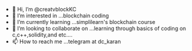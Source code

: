 - 👋 Hi, I’m @creatvblockKC
- 👀 I’m interested in ...blockchain coding
- 🌱 I’m currently learning ...simplilearn's blockchain course
- 💞️ I’m looking to collaborate on ...learning through basics of coding on c,c++,solidity,and etc....
- 📫 How to reach me ...telegram at dc_karan

<!---
creatvblockKC/creatvblockKC is a ✨ special ✨ repository because its `README.md` (this file) appears on your GitHub profile.
You can click the Preview link to take a look at your changes.
--->
